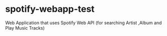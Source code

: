 # spotify-webapp-test
Web Application that uses Spotify Web API (for searching Artist ,Album and Play Music Tracks)
